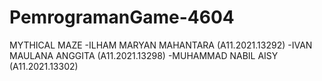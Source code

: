 # PemrogramanGame-4604

MYTHICAL MAZE
-ILHAM MARYAN MAHANTARA (A11.2021.13292)
-IVAN MAULANA ANGGITA (A11.2021.13298)
-MUHAMMAD NABIL AISY (A11.2021.13302)
